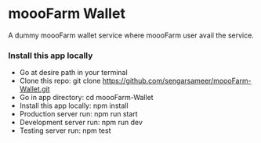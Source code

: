 # moooFarm Wallet
A dummy moooFarm wallet service where moooFarm user avail the service.

### Install this app locally
* Go at desire path in your terminal
* Clone this repo: git clone https://github.com/sengarsameer/moooFarm-Wallet.git
* Go in app directory: cd moooFarm-Wallet
* Install this app locally: npm install
* Production server run: npm run start
* Development server run: npm run dev
* Testing server run: npm test
